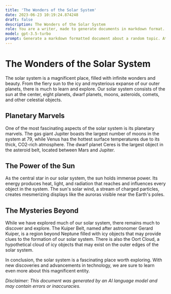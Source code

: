 ```yaml
---
title: 'The Wonders of the Solar System'
date: 2023-06-23 10:19:24.874248
draft: false
description: The Wonders of the Solar System
role: You are a writer, made to generate documents in markdown format. It is very important that all of the documents you generate are in valid markdown format.
model: gpt-3.5-turbo
prompt: Generate a markdown formatted document about a random topic. At the bottom, include a disclaimer explaining that the document was generated by you. The first line of the document should be the title. Make sure that the entire document is in proper markdown format, using a mix of various tags to make the document visually appealing.
---
```


# The Wonders of the Solar System

The solar system is a magnificent place, filled with infinite wonders and beauty. From the fiery sun to the icy and mysterious expanse of our outer planets, there is much to learn and explore. Our solar system consists of the sun at the center, eight planets, dwarf planets, moons, asteroids, comets, and other celestial objects. 

## Planetary Marvels

One of the most fascinating aspects of the solar system is its planetary marvels. The gas giant Jupiter boasts the largest number of moons in the system at 79, while Venus has the hottest surface temperatures due to its thick, CO2-rich atmosphere. The dwarf planet Ceres is the largest object in the asteroid belt, located between Mars and Jupiter. 

## The Power of the Sun

As the central star in our solar system, the sun holds immense power. Its energy produces heat, light, and radiation that reaches and influences every object in the system. The sun's solar wind, a stream of charged particles, creates mesmerizing displays like the auroras visible near the Earth's poles. 

## The Mysteries Beyond

While we have explored much of our solar system, there remains much to discover and explore. The Kuiper Belt, named after astronomer Gerard Kuiper, is a region beyond Neptune filled with icy objects that may provide clues to the formation of our solar system. There is also the Oort Cloud, a hypothetical cloud of icy objects that may exist on the outer edges of the solar system. 

In conclusion, the solar system is a fascinating place worth exploring. With new discoveries and advancements in technology, we are sure to learn even more about this magnificent entity. 

*Disclaimer: This document was generated by an AI language model and may contain errors or inaccuracies.*